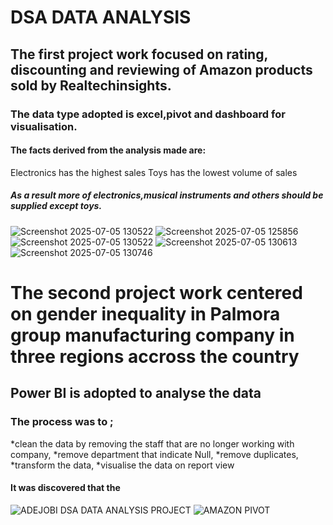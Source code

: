 
# DSA DATA ANALYSIS
## The first project work focused on rating, discounting and reviewing of Amazon products sold by Realtechinsights.
### The data type adopted is excel,pivot and dashboard for visualisation.
#### The facts derived from the analysis made are:
Electronics has the highest sales
Toys has the lowest volume of sales
##### As a result more of electronics,musical instruments and others should be supplied except toys.
![Screenshot 2025-07-05 130522](https://github.com/user-attachments/assets/faa6dfa8-439e-4299-84a1-db4579600d9a)
![Screenshot 2025-07-05 125856](https://github.com/user-attachments/assets/0291e084-a3ab-4633-8b62-5a0dee99d768)
![Screenshot 2025-07-05 130522](https://github.com/user-attachments/assets/c6690fb3-cbdb-4f21-a932-14905b6c9d3b)
![Screenshot 2025-07-05 130613](https://github.com/user-attachments/assets/7db46a66-9d95-4bac-8f0a-a0da12189f94)
![Screenshot 2025-07-05 130746](https://github.com/user-attachments/assets/cd3c581f-3931-47db-be9f-c2f8d45b990d)

# The second project work centered on gender inequality in Palmora group manufacturing company in three regions accross the country
## Power BI is adopted to analyse the data
### The process was to ;
*clean the data by removing the staff that are no longer working with company,
*remove department that indicate Null,
*remove duplicates,
*transform the data,
*visualise the data on report view
#### It was discovered that the 


![ADEJOBI DSA DATA ANALYSIS PROJECT ](https://github.com/user-attachments/assets/6c2b85fa-dfb5-4589-8d45-757d47c131bc)
![AMAZON PIVOT](https://github.com/user-attachments/assets/b7f42083-4f33-4ed0-8430-f80d5bb44333)







